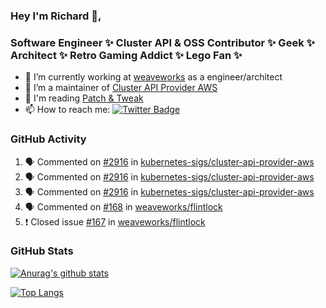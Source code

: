 ### Hey I'm Richard 👋, 

<h3 align="left">Software Engineer ✨ Cluster API & OSS Contributor ✨ Geek ✨ Architect ✨ Retro Gaming Addict ✨ Lego Fan ✨</h3>

- 🔭 I’m currently working at [weaveworks](https://github.com/weaveworks) as a engineer/architect
- 👯 I’m a maintainer of [Cluster API Provider AWS](https://github.com/kubernetes-sigs/cluster-api-provider-aws)
- 💬 I'm reading [Patch & Tweak](https://bjooks.com/products/patch-tweak-exploring-modular-synthesis)
- 📫 How to reach me: [![Twitter Badge](https://img.shields.io/badge/-@fruit_case-00acee?style=flat&logo=Twitter&logoColor=white)](https://twitter.com/intent/follow?screen_name=fruit_case "Follow on Twitter")

### GitHub Activity 

<!--START_SECTION:activity-->
1. 🗣 Commented on [#2916](https://github.com/kubernetes-sigs/cluster-api-provider-aws/issues/2916) in [kubernetes-sigs/cluster-api-provider-aws](https://github.com/kubernetes-sigs/cluster-api-provider-aws)
2. 🗣 Commented on [#2916](https://github.com/kubernetes-sigs/cluster-api-provider-aws/issues/2916) in [kubernetes-sigs/cluster-api-provider-aws](https://github.com/kubernetes-sigs/cluster-api-provider-aws)
3. 🗣 Commented on [#2916](https://github.com/kubernetes-sigs/cluster-api-provider-aws/issues/2916) in [kubernetes-sigs/cluster-api-provider-aws](https://github.com/kubernetes-sigs/cluster-api-provider-aws)
4. 🗣 Commented on [#168](https://github.com/weaveworks/flintlock/issues/168) in [weaveworks/flintlock](https://github.com/weaveworks/flintlock)
5. ❗️ Closed issue [#167](https://github.com/weaveworks/flintlock/issues/167) in [weaveworks/flintlock](https://github.com/weaveworks/flintlock)
<!--END_SECTION:activity-->

### GitHub Stats

[![Anurag's github stats](https://github-readme-stats.vercel.app/api?username=richardcase&count_private=true&show_icons=true)](https://github.com/anuraghazra/github-readme-stats)

[![Top Langs](https://github-readme-stats.vercel.app/api/top-langs/?username=richardcase&hide=html&layout=compact)](https://github.com/anuraghazra/github-readme-stats)
